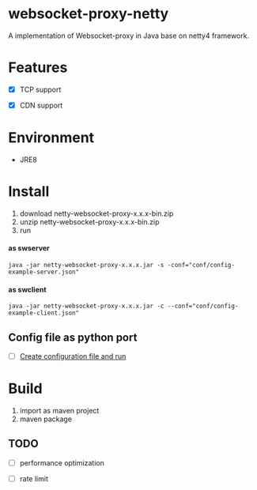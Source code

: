 # websocket-proxy-netty
A  implementation of Websocket-proxy in Java base on netty4 framework.

# Features

- [x] TCP support
- [x] CDN support


# Environment
* JRE8

# Install
1. download netty-websocket-proxy-x.x.x-bin.zip
2. unzip netty-websocket-proxy-x.x.x-bin.zip
3. run
#### as swserver
```
java -jar netty-websocket-proxy-x.x.x.jar -s -conf="conf/config-example-server.json"
```
#### as swclient
```
java -jar netty-websocket-proxy-x.x.x.jar -c --conf="conf/config-example-client.json"
```

## Config file as python port
* [ ] [Create configuration file and run](none)

# Build
1. import as maven project
2. maven package

## TODO
* [ ] performance optimization
* [ ] rate limit

